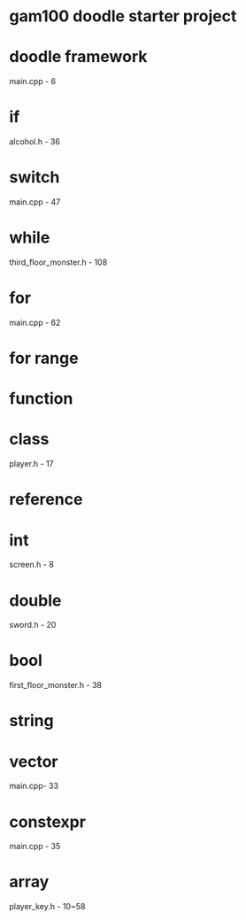 # gam100 doodle starter project

# doodle framework
main.cpp - 6
# if
alcohol.h - 36
# switch
main.cpp - 47
# while
third_floor_monster.h - 108
# for
main.cpp - 62
# for range

# function

# class
player.h - 17
# reference

# int 
screen.h - 8
# double
sword.h - 20
# bool
first_floor_monster.h - 38
# string

# vector
main.cpp- 33
# constexpr
main.cpp - 35
# array
player_key.h - 10~58

